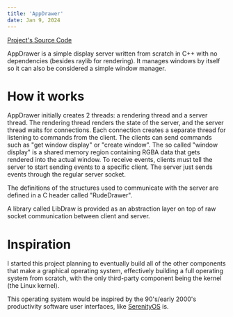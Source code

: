 ```yaml
---
title: 'AppDrawer'
date: Jan 9, 2024
---
```


[Project's Source Code](https://github.com/HatsuSixty/AppDrawer)

AppDrawer is a simple display server written from scratch in C++ with no dependencies (besides raylib for rendering). It manages windows by itself so it can also be considered a simple window manager.

# How it works

AppDrawer initially creates 2 threads: a rendering thread and a server thread. The rendering thread renders the state of the server, and the server thread waits for connections. Each connection creates a separate thread for listening to commands from the client. The clients can send commands such as "get window display" or "create window". The so called "window display" is a shared memory region containing RGBA data that gets rendered into the actual window. To receive events, clients must tell the server to start sending events to a specific client. The server just sends events through the regular server socket.

The definitions of the structures used to communicate with the server are defined in a C header called "RudeDrawer".

A library called LibDraw is provided as an abstraction layer on top of raw socket communication between client and server.

# Inspiration

I started this project planning to eventually build all of the other components that make a graphical operating system, effectively building a full operating system from scratch, with the only third-party component being the kernel (the Linux kernel).

This operating system would be inspired by the 90's/early 2000's productivity software user interfaces, like [SerenityOS](https://serenityos.org/) is.
